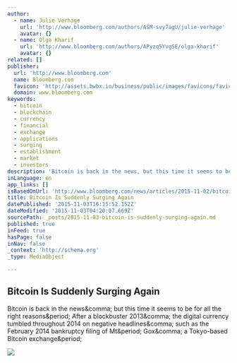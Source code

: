 ```yaml
---
author:
  - name: Julie Verhage
    url: 'http://www.bloomberg.com/authors/ASM-svy7agU/julie-verhage'
    avatar: {}
  - name: Olga Kharif
    url: 'http://www.bloomberg.com/authors/APyzq5YvgSE/olga-kharif'
    avatar: {}
related: []
publisher:
  url: 'http://www.bloomberg.com'
  name: Bloomberg.com
  favicon: 'http://assets.bwbx.io/business/public/images/favicons/favicon-32x32.d2b81a93.png'
  domain: www.bloomberg.com
keywords:
  - bitcoin
  - blockchain
  - currency
  - financial
  - exchange
  - applications
  - surging
  - establishment
  - market
  - investors
description: 'Bitcoin is back in the news, but this time it seems to be for all the right reasons. After a blockbuster 2013, the digital currency tumbled throughout 2014 on negative headlines, such as the February 2014 bankruptcy filing of Mt. Gox, a Tokyo-based Bitcoin exchange.'
inLanguage: en
app_links: []
isBasedOnUrl: 'http://www.bloomberg.com/news/articles/2015-11-02/bitcoin-is-suddenly-surging-again'
title: Bitcoin Is Suddenly Surging Again
datePublished: '2015-11-03T16:15:52.152Z'
dateModified: '2015-11-03T04:20:07.669Z'
sourcePath: _posts/2015-11-03-bitcoin-is-suddenly-surging-again.md
published: true
inFeed: true
hasPage: false
inNav: false
_context: 'http://schema.org'
_type: MediaObject

---
```

<article style=""><h1>Bitcoin Is Suddenly Surging Again</h1><p>Bitcoin is back in the news&amp;comma; but this time it seems to be for all the right reasons&amp;period; After a blockbuster 2013&amp;comma; the digital currency tumbled throughout 2014 on negative headlines&amp;comma; such as the February 2014 bankruptcy filing of Mt&amp;period; Gox&amp;comma; a Tokyo-based Bitcoin exchange&amp;period;</p><img src="http://assets.bwbx.io/images/iFx.gqI6Ox2M/v1/-1x-1.png" /></article>